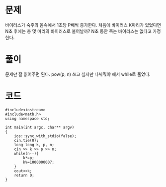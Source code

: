 # 문제
바이러스가 숙주의 몸속에서 1초당 P배씩 증가한다.
처음에 바이러스 K마리가 있었다면 N초 후에는 총 몇 마리의 바이러스로 불어날까? N초 동안 죽는 바이러스는 없다고 가정한다.

# 풀이
문제만 잘 읽어주면 된다.
pow(p, n) 쓰고 싶지만 나눠줘야 해서 while로 풀었다.

# 코드
```
#include<iostream>
#include<math.h>
using namespace std;

int main(int argc, char** argv)
{
    ios::sync_with_stdio(false);
    cin.tie(0);
    long long k, p, n;
    cin >> k >> p >> n;
    while(n--){
        k*=p;
        k%=1000000007;
    }
    cout<<k;
    return 0;
}
```